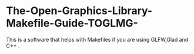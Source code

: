 # The-Open-Graphics-Library-Makefile-Guide-TOGLMG-
This is a software that helps with Makefiles if you are using GLFW,Glad and C++ .

